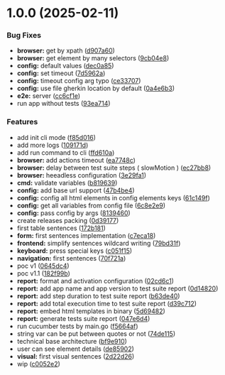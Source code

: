# 1.0.0 (2025-02-11)


### Bug Fixes

* **browser:** get by xpath ([d907a60](https://github.com/marckent04/test_framework/commit/d907a60775af488f2281cd0d9d4a85d141f3e2c5))
* **browser:** get element by many selectors ([9cb04e8](https://github.com/marckent04/test_framework/commit/9cb04e84ad5635eeaf5cc45457e4be271ea59fa4))
* **config:** default values ([dec0a85](https://github.com/marckent04/test_framework/commit/dec0a85fedc16dffa55d5b273b5df18c3b4a2535))
* **config:** set timeout ([7d5962a](https://github.com/marckent04/test_framework/commit/7d5962aeeee905474a8b24534e85dfd46591431a))
* **config:** timeout config arg typo ([ce33707](https://github.com/marckent04/test_framework/commit/ce33707d25b4805239e8ee3c80728ed915e1c45c))
* **config:** use file gherkin location by default ([0a4e6b3](https://github.com/marckent04/test_framework/commit/0a4e6b35f6e9048ded8c8b9ac922544cb840c1de))
* **e2e:** server ([cc6cf1e](https://github.com/marckent04/test_framework/commit/cc6cf1eb91d6bb6a58fe28786d53a94ebd024d12))
* run app without tests ([93ea714](https://github.com/marckent04/test_framework/commit/93ea7140315932b84851de922102714e64bb20c4))


### Features

* add init cli mode ([f85d016](https://github.com/marckent04/test_framework/commit/f85d0166a7f5210da9976ca99cee643b66f423fb))
* add more logs ([109171d](https://github.com/marckent04/test_framework/commit/109171d0fe08a3cb8c53a1ddcad76aacaecdb415))
* add run command to cli ([ffd610a](https://github.com/marckent04/test_framework/commit/ffd610a5254df3b58fe52081fe8c94c83749cbc0))
* **browser:** add actions timeout ([ea7748c](https://github.com/marckent04/test_framework/commit/ea7748ccd9de72bfe6624f3a8265fdde82e9ead0))
* **browser:** delay between test suite steps ( slowMotion ) ([ec27bb8](https://github.com/marckent04/test_framework/commit/ec27bb809eac980ef4d9a2e6672a7c6aa04b6e6a))
* **browser:** heeadless configuration ([3e29fa1](https://github.com/marckent04/test_framework/commit/3e29fa1ff8f08a22ce43cb3dcd74de3deb8840f7))
* **cmd:** validate variables ([b819639](https://github.com/marckent04/test_framework/commit/b819639d939035bfcbd9e047e17e46034a459981))
* **config:** add base url support ([47b4be4](https://github.com/marckent04/test_framework/commit/47b4be4b798e1182b0c6a91df4597facaf2d50f2))
* **config:** config all html elements in config elements keys ([61c149f](https://github.com/marckent04/test_framework/commit/61c149ff384450449e88ad06d20800f74339de78))
* **config:** get all variables from config file ([6c8e2e9](https://github.com/marckent04/test_framework/commit/6c8e2e999891b90b506efd61ba57f1a9c91dd183))
* **config:** pass config by args ([8139460](https://github.com/marckent04/test_framework/commit/8139460a0897ea542525d9366f65a47ed7b0f71e))
* create releases packing ([0d39177](https://github.com/marckent04/test_framework/commit/0d391779bd0004fb348b25a382ac5042ea03d0d9))
* first table sentences ([172b181](https://github.com/marckent04/test_framework/commit/172b1812ef2c70e16f188206ca06435252ff858e))
* **form:** first sentences implementation ([c7eca18](https://github.com/marckent04/test_framework/commit/c7eca183331b066912e741cdc656f16f78e41922))
* **frontend:** simplify sentences wildcard writing ([79bd31f](https://github.com/marckent04/test_framework/commit/79bd31f3f132b3a16787ce4e1d28fe781db9378d))
* **keyboard:** press special keys ([c051f15](https://github.com/marckent04/test_framework/commit/c051f150f5d707364834f8ece0f25fea8aa0def5))
* **navigation:** first sentences ([70f721a](https://github.com/marckent04/test_framework/commit/70f721a660ed763ffa18d03c3a63460e26454f2d))
* poc v1 ([0645dc4](https://github.com/marckent04/test_framework/commit/0645dc453a3c5dcba921b2288bb638890aa4bd4f))
* poc v1.1 ([182f99b](https://github.com/marckent04/test_framework/commit/182f99b6c9f6f0f06ff85bc3b1998bb813547b8c))
* **report:**  format and activation configuration ([02cd6c1](https://github.com/marckent04/test_framework/commit/02cd6c1184acfc9e36729b15470463f53556d5bd))
* **report:** add app name and app version to test suite report ([0d14820](https://github.com/marckent04/test_framework/commit/0d1482011227162381cde01424bda276fdf07e28))
* **report:** add step duration to test suite report ([b63de40](https://github.com/marckent04/test_framework/commit/b63de403289a8756dea73c1b240d2dd7e43201e0))
* **report:** add total execution time to test suite report ([d39c712](https://github.com/marckent04/test_framework/commit/d39c712215aa6a54a93158a9e2cf6602d48e0263))
* **report:** embed html templates in binary ([5d69482](https://github.com/marckent04/test_framework/commit/5d694821d3e17a721910c11e8d45aa7830426ad1))
* **report:** generate tests suite report ([047e6d4](https://github.com/marckent04/test_framework/commit/047e6d490f0256232b79b236c0c85c4f33d947a8))
* run cucumber tests by main.go ([f5664af](https://github.com/marckent04/test_framework/commit/f5664afcd4770b1d890720052baeadb028065c9e))
* string var can be put between quotes or not ([74de115](https://github.com/marckent04/test_framework/commit/74de115b3dfb5b0e7a986e16b0de8205461166d3))
* technical base architecture ([bf9e910](https://github.com/marckent04/test_framework/commit/bf9e9100fd4e852a9ecb10e8a6b3bb3d92fe0c0d))
* user can see element details ([de85902](https://github.com/marckent04/test_framework/commit/de85902fb0809fb9f2fc9138b85300ba6910f74f))
* **visual:** first visual sentences ([2d22d26](https://github.com/marckent04/test_framework/commit/2d22d26dd03305f807d8be2b4e371be6096e54ab))
* wip ([c0052e2](https://github.com/marckent04/test_framework/commit/c0052e271ccdbe15478b99b9e87346530666f2b5))
